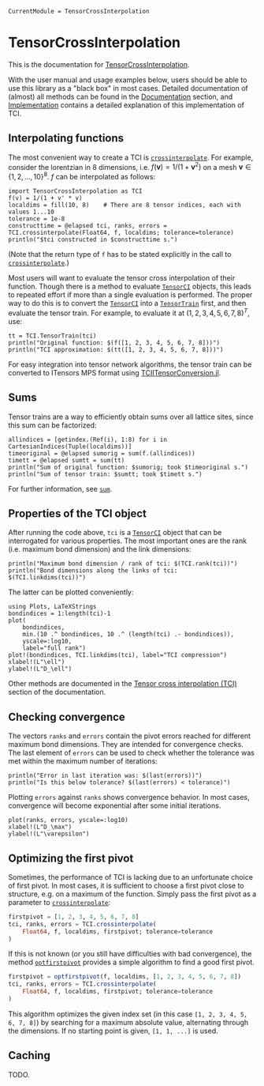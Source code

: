 ```@meta
CurrentModule = TensorCrossInterpolation
```

# TensorCrossInterpolation

This is the documentation for [TensorCrossInterpolation](https://gitlab.com/marc.ritter/TensorCrossInterpolation.jl).

With the user manual and usage examples below, users should be able to use this library as a "black box" in most cases. Detailed documentation of (almost) all methods can be found in the [Documentation](@ref) section, and [Implementation](@ref) contains a detailed explanation of this implementation of TCI.

## Interpolating functions

The most convenient way to create a TCI is [`crossinterpolate`](@ref). For example, consider the lorentzian in 8 dimensions, i.e. $f(\mathbf v) = 1/(1 + \mathbf v^2)$ on a mesh $\mathbf{v} \in \{1, 2, ..., 10\}^8$.
$f$ can be interpolated as follows:
```@example simple
import TensorCrossInterpolation as TCI
f(v) = 1/(1 + v' * v)
localdims = fill(10, 8)    # There are 8 tensor indices, each with values 1...10
tolerance = 1e-8
constructtime = @elapsed tci, ranks, errors = TCI.crossinterpolate(Float64, f, localdims; tolerance=tolerance)
println("$tci constructed in $constructtime s.")
```
(Note that the return type of `f` has to be stated explicitly in the call to [`crossinterpolate`](@ref).)

Most users will want to evaluate the tensor cross interpolation of their function. Though there is a method to evaluate [`TensorCI`](@ref) objects, this leads to repeated effort if more than a single evaluation is performed. The proper way to do this is to convert the [`TensorCI`](@ref) into a [`TensorTrain`](@ref) first, and then evaluate the tensor train. For example, to evaluate it at $(1, 2, 3, 4, 5, 6, 7, 8)^T$, use:
```@example simple
tt = TCI.TensorTrain(tci)
println("Original function: $(f([1, 2, 3, 4, 5, 6, 7, 8]))")
println("TCI approximation: $(tt([1, 2, 3, 4, 5, 6, 7, 8]))")
```
For easy integration into tensor network algorithms, the tensor train can be converted to ITensors MPS format using [TCIITensorConversion.jl](https://gitlab.com/quanticstci/tciitensorconversion.jl).

## Sums

Tensor trains are a way to efficiently obtain sums over all lattice sites, since this sum can be factorized:
```@example simple
allindices = [getindex.(Ref(i), 1:8) for i in CartesianIndices(Tuple(localdims))]
timeoriginal = @elapsed sumorig = sum(f.(allindices))
timett = @elapsed sumtt = sum(tt)
println("Sum of original function: $sumorig; took $timeoriginal s.")
println("Sum of tensor train: $sumtt; took $timett s.")
```
For further information, see [`sum`](@ref).

## Properties of the TCI object

After running the code above, `tci` is a [`TensorCI`](@ref) object that can be interrogated for various properties. The most important ones are the rank (i.e. maximum bond dimension) and the link dimensions:
```@example simple
println("Maximum bond dimension / rank of tci: $(TCI.rank(tci))")
println("Bond dimensions along the links of tci: $(TCI.linkdims(tci))")
```
The latter can be plotted conveniently:
```@example simple
using Plots, LaTeXStrings
bondindices = 1:length(tci)-1
plot(
    bondindices,
    min.(10 .^ bondindices, 10 .^ (length(tci) .- bondindices)),
    yscale=:log10,
    label="full rank")
plot!(bondindices, TCI.linkdims(tci), label="TCI compression")
xlabel!(L"\ell")
ylabel!(L"D_\ell")
```
Other methods are documented in the [Tensor cross interpolation (TCI)](@ref) section of the documentation.

## Checking convergence

The vectors `ranks` and `errors` contain the pivot errors reached for different maximum bond dimensions. They are intended for convergence checks. The last element of `errors` can be used to check whether the tolerance was met within the maximum number of iterations:
```@example simple
println("Error in last iteration was: $(last(errors))")
println("Is this below tolerance? $(last(errors) < tolerance)")
```
Plotting `errors` against `ranks` shows convergence behavior. In most cases, convergence will become exponential after some initial iterations.
```@example simple
plot(ranks, errors, yscale=:log10)
xlabel!(L"D_\max")
ylabel!(L"\varepsilon")
```

## Optimizing the first pivot

Sometimes, the performance of TCI is lacking due to an unfortunate choice of first pivot. In most cases, it is sufficient to choose a first pivot close to structure, e.g. on a maximum of the function. Simply pass the first pivot as a parameter to [`crossinterpolate`](@ref):
```julia
firstpivot = [1, 2, 3, 4, 5, 6, 7, 8]
tci, ranks, errors = TCI.crossinterpolate(
    Float64, f, localdims, firstpivot; tolerance=tolerance
)
```

If this is not known (or you still have difficulties with bad convergence), the method [`optfirstpivot`](@ref) provides a simple algorithm to find a good first pivot.
```julia
firstpivot = optfirstpivot(f, localdims, [1, 2, 3, 4, 5, 6, 7, 8])
tci, ranks, errors = TCI.crossinterpolate(
    Float64, f, localdims, firstpivot; tolerance=tolerance
)
```
This algorithm optimizes the given index set (in this case `[1, 2, 3, 4, 5, 6, 7, 8]`) by searching for a maximum absolute value, alternating through the dimensions. If no starting point is given, `[1, 1, ...]` is used.

## Caching
TODO.
